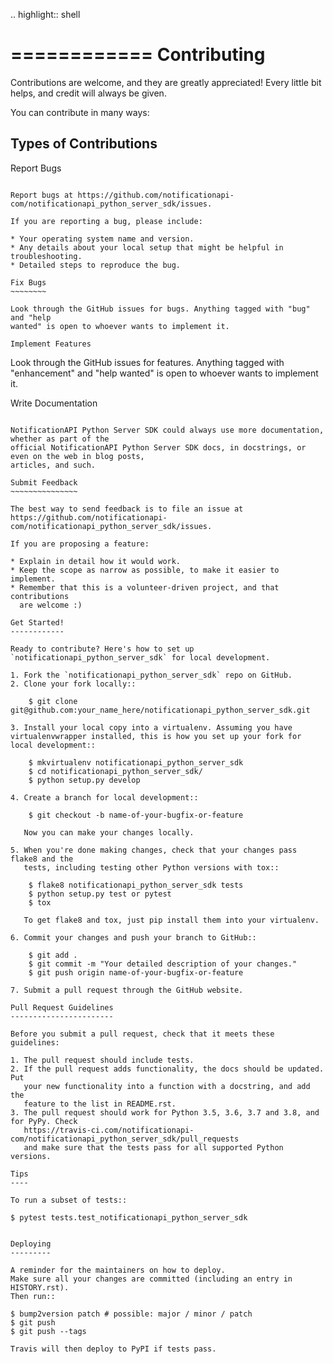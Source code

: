.. highlight:: shell

============
Contributing
============

Contributions are welcome, and they are greatly appreciated! Every little bit
helps, and credit will always be given.

You can contribute in many ways:

Types of Contributions
----------------------

Report Bugs
~~~~~~~~~~~

Report bugs at https://github.com/notificationapi-com/notificationapi_python_server_sdk/issues.

If you are reporting a bug, please include:

* Your operating system name and version.
* Any details about your local setup that might be helpful in troubleshooting.
* Detailed steps to reproduce the bug.

Fix Bugs
~~~~~~~~

Look through the GitHub issues for bugs. Anything tagged with "bug" and "help
wanted" is open to whoever wants to implement it.

Implement Features
~~~~~~~~~~~~~~~~~~

Look through the GitHub issues for features. Anything tagged with "enhancement"
and "help wanted" is open to whoever wants to implement it.

Write Documentation
~~~~~~~~~~~~~~~~~~~

NotificationAPI Python Server SDK could always use more documentation, whether as part of the
official NotificationAPI Python Server SDK docs, in docstrings, or even on the web in blog posts,
articles, and such.

Submit Feedback
~~~~~~~~~~~~~~~

The best way to send feedback is to file an issue at https://github.com/notificationapi-com/notificationapi_python_server_sdk/issues.

If you are proposing a feature:

* Explain in detail how it would work.
* Keep the scope as narrow as possible, to make it easier to implement.
* Remember that this is a volunteer-driven project, and that contributions
  are welcome :)

Get Started!
------------

Ready to contribute? Here's how to set up `notificationapi_python_server_sdk` for local development.

1. Fork the `notificationapi_python_server_sdk` repo on GitHub.
2. Clone your fork locally::

    $ git clone git@github.com:your_name_here/notificationapi_python_server_sdk.git

3. Install your local copy into a virtualenv. Assuming you have virtualenvwrapper installed, this is how you set up your fork for local development::

    $ mkvirtualenv notificationapi_python_server_sdk
    $ cd notificationapi_python_server_sdk/
    $ python setup.py develop

4. Create a branch for local development::

    $ git checkout -b name-of-your-bugfix-or-feature

   Now you can make your changes locally.

5. When you're done making changes, check that your changes pass flake8 and the
   tests, including testing other Python versions with tox::

    $ flake8 notificationapi_python_server_sdk tests
    $ python setup.py test or pytest
    $ tox

   To get flake8 and tox, just pip install them into your virtualenv.

6. Commit your changes and push your branch to GitHub::

    $ git add .
    $ git commit -m "Your detailed description of your changes."
    $ git push origin name-of-your-bugfix-or-feature

7. Submit a pull request through the GitHub website.

Pull Request Guidelines
-----------------------

Before you submit a pull request, check that it meets these guidelines:

1. The pull request should include tests.
2. If the pull request adds functionality, the docs should be updated. Put
   your new functionality into a function with a docstring, and add the
   feature to the list in README.rst.
3. The pull request should work for Python 3.5, 3.6, 3.7 and 3.8, and for PyPy. Check
   https://travis-ci.com/notificationapi-com/notificationapi_python_server_sdk/pull_requests
   and make sure that the tests pass for all supported Python versions.

Tips
----

To run a subset of tests::

$ pytest tests.test_notificationapi_python_server_sdk


Deploying
---------

A reminder for the maintainers on how to deploy.
Make sure all your changes are committed (including an entry in HISTORY.rst).
Then run::

$ bump2version patch # possible: major / minor / patch
$ git push
$ git push --tags

Travis will then deploy to PyPI if tests pass.
